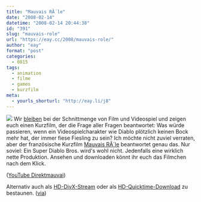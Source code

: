 ```yaml
---
title: "Mauvais RÃ´le"
date: "2008-02-14"
datetime: "2008-02-14 20:44:38"
id: "391"
slug: "mauvais-role"
url: "https://eay.cc/2008/mauvais-role/"
author: "eay"
format: "post"
categories:
  - 0815
tags:
  - animation
  - filme
  - games
  - kurzfilm
meta:
  - yourls_shorturl: "http://eay.li/j8"
---
```


![](/uploads/2008/mauvais.jpg) Wir [bleiben](//eay.cc/2008/rambo-4-call-of-duty-4/) bei der Schnittmenge von Film und Videospiel und zeigen euch einen Kurzfilm, der die Frage aller Fragen beantwortet: Was würde passieren, wenn ein Videospielcharakter wie Diablo plötzlich keinen Bock mehr hat, der immer fiese Fiesling zu sein? Ich möchte nicht zuviel verraten, aber der französische Kurzfilm [Mauvais RÃ´le](http://www.mauvais-role.com/) beantwortet genau das. Nur soviel: Ein Super Diablo Bros. wird's wohl nicht. Jedenfalls eine wirklich nette Produktion. Ansehen und downloaden könnt ihr euch das Filmchen nach dem Klick. 

 ([YouTube Direktmauvai](http://youtube.com/watch?v=biX5iSBaCKo))

Alternativ auch als [HD-DivX-Stream](http://www.photonization.com/videos/MauvaisRole_str_eng.php) oder als [HD-Quicktime-Download](http://www.photonization.com/videos/animation/originals/Mauvais%20Role_str_eng%20(mov)%20ND.mov) zu bestaunen. ([via](http://www.ea-play.de/stories/film-und-fernsehen/kurzfilm-mauvais-role/))
